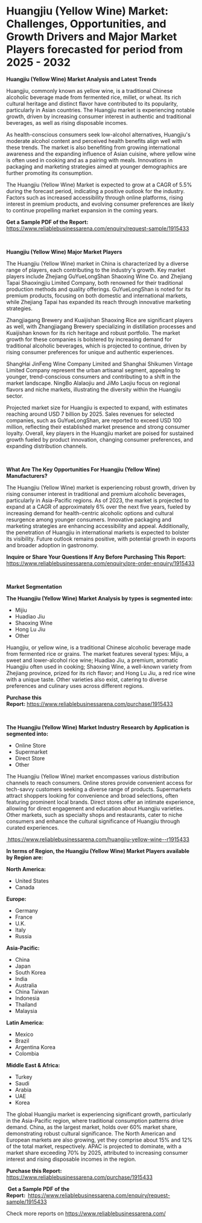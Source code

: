 <p><h1>Huangjiu (Yellow Wine) Market: Challenges, Opportunities, and Growth Drivers and Major Market Players forecasted for period from 2025 - 2032</h1></p><p><strong>Huangjiu (Yellow Wine) Market Analysis and Latest Trends</strong></p>
<p><p>Huangjiu, commonly known as yellow wine, is a traditional Chinese alcoholic beverage made from fermented rice, millet, or wheat. Its rich cultural heritage and distinct flavor have contributed to its popularity, particularly in Asian countries. The Huangjiu market is experiencing notable growth, driven by increasing consumer interest in authentic and traditional beverages, as well as rising disposable incomes.</p><p>As health-conscious consumers seek low-alcohol alternatives, Huangjiu's moderate alcohol content and perceived health benefits align well with these trends. The market is also benefiting from growing international awareness and the expanding influence of Asian cuisine, where yellow wine is often used in cooking and as a pairing with meals. Innovations in packaging and marketing strategies aimed at younger demographics are further promoting its consumption.</p><p>The Huangjiu (Yellow Wine) Market is expected to grow at a CAGR of 5.5% during the forecast period, indicating a positive outlook for the industry. Factors such as increased accessibility through online platforms, rising interest in premium products, and evolving consumer preferences are likely to continue propelling market expansion in the coming years.</p></p>
<p><strong>Get a Sample PDF of the Report:&nbsp;</strong> <a href="https://www.reliablebusinessarena.com/enquiry/request-sample/1915433?utm_campaign=2524&utm_medium=2&utm_source=Github&utm_content=ia&utm_term=03042025&utm_id=huangjiu-yellow-wine">https://www.reliablebusinessarena.com/enquiry/request-sample/1915433</a></p>
<p>&nbsp;</p>
<p><strong>Huangjiu (Yellow Wine) Major Market Players</strong></p>
<p><p>The Huangjiu (Yellow Wine) market in China is characterized by a diverse range of players, each contributing to the industry's growth. Key market players include Zhejiang GuYueLongShan Shaoxing Wine Co. and Zhejiang Tapai Shaoxingjiu Limited Company, both renowned for their traditional production methods and quality offerings. GuYueLongShan is noted for its premium products, focusing on both domestic and international markets, while Zhejiang Tapai has expanded its reach through innovative marketing strategies.</p><p>Zhangjiagang Brewery and Kuaijishan Shaoxing Rice are significant players as well, with Zhangjiagang Brewery specializing in distillation processes and Kuaijishan known for its rich heritage and robust portfolio. The market growth for these companies is bolstered by increasing demand for traditional alcoholic beverages, which is projected to continue, driven by rising consumer preferences for unique and authentic experiences.</p><p>ShangHai JinFeng Wine Company Limited and Shanghai Shikumen Vintage Limited Company represent the urban artisanal segment, appealing to younger, trend-conscious consumers and contributing to a shift in the market landscape. NingBo Alalaojiu and JiMo Laojiu focus on regional flavors and niche markets, illustrating the diversity within the Huangjiu sector.</p><p>Projected market size for Huangjiu is expected to expand, with estimates reaching around USD 7 billion by 2025. Sales revenues for selected companies, such as GuYueLongShan, are reported to exceed USD 100 million, reflecting their established market presence and strong consumer loyalty. Overall, key players in the Huangjiu market are poised for sustained growth fueled by product innovation, changing consumer preferences, and expanding distribution channels.</p></p>
<p>&nbsp;</p>
<p><strong>What Are The Key Opportunities For Huangjiu (Yellow Wine) Manufacturers?</strong></p>
<p><p>The Huangjiu (Yellow Wine) market is experiencing robust growth, driven by rising consumer interest in traditional and premium alcoholic beverages, particularly in Asia-Pacific regions. As of 2023, the market is projected to expand at a CAGR of approximately 6% over the next five years, fueled by increasing demand for health-centric alcoholic options and cultural resurgence among younger consumers. Innovative packaging and marketing strategies are enhancing accessibility and appeal. Additionally, the penetration of Huangjiu in international markets is expected to bolster its visibility. Future outlook remains positive, with potential growth in exports and broader adoption in gastronomy.</p></p>
<p><strong>Inquire or Share Your Questions If Any Before Purchasing This Report:</strong> <a href="https://www.reliablebusinessarena.com/enquiry/pre-order-enquiry/1915433?utm_campaign=2524&utm_medium=2&utm_source=Github&utm_content=ia&utm_term=03042025&utm_id=huangjiu-yellow-wine">https://www.reliablebusinessarena.com/enquiry/pre-order-enquiry/1915433</a></p>
<p>&nbsp;</p>
<p><strong>Market Segmentation</strong></p>
<p><strong>The Huangjiu (Yellow Wine) Market Analysis by types is segmented into:</strong></p>
<p><ul><li>Mijiu</li><li>Huadiao Jiu</li><li>Shaoxing Wine</li><li>Hong Lu Jiu</li><li>Other</li></ul></p>
<p><p>Huangjiu, or yellow wine, is a traditional Chinese alcoholic beverage made from fermented rice or grains. The market features several types: Mijiu, a sweet and lower-alcohol rice wine; Huadiao Jiu, a premium, aromatic Huangjiu often used in cooking; Shaoxing Wine, a well-known variety from Zhejiang province, prized for its rich flavor; and Hong Lu Jiu, a red rice wine with a unique taste. Other varieties also exist, catering to diverse preferences and culinary uses across different regions.</p></p>
<p><strong>Purchase this Report:&nbsp;</strong><a href="https://www.reliablebusinessarena.com/purchase/1915433?utm_campaign=2524&utm_medium=2&utm_source=Github&utm_content=ia&utm_term=03042025&utm_id=huangjiu-yellow-wine">https://www.reliablebusinessarena.com/purchase/1915433</a></p>
<p>&nbsp;</p>
<p><strong>The Huangjiu (Yellow Wine) Market Industry Research by Application is segmented into:</strong></p>
<p><ul><li>Online Store</li><li>Supermarket</li><li>Direct Store</li><li>Other</li></ul></p>
<p><p>The Huangjiu (Yellow Wine) market encompasses various distribution channels to reach consumers. Online stores provide convenient access for tech-savvy customers seeking a diverse range of products. Supermarkets attract shoppers looking for convenience and broad selections, often featuring prominent local brands. Direct stores offer an intimate experience, allowing for direct engagement and education about Huangjiu varieties. Other markets, such as specialty shops and restaurants, cater to niche consumers and enhance the cultural significance of Huangjiu through curated experiences.</p></p>
<p><a href="https://www.reliablebusinessarena.com/huangjiu-yellow-wine--r1915433?utm_campaign=2524&utm_medium=2&utm_source=Github&utm_content=ia&utm_term=03042025&utm_id=huangjiu-yellow-wine">&nbsp;https://www.reliablebusinessarena.com/huangjiu-yellow-wine--r1915433</a></p>
<p><strong>In terms of Region, the Huangjiu (Yellow Wine) Market Players available by Region are:</strong></p>
<p>
    <p> <strong> North America: </strong>
        <ul>
            <li>United States</li>
            <li>Canada</li>
        </ul>
        </p> 
    <p> <strong> Europe: </strong>
        <ul>
            <li>Germany</li>
            <li>France</li>
            <li>U.K.</li>
            <li>Italy</li>
            <li>Russia</li>
        </ul>
        </p> 
    <p> <strong> Asia-Pacific: </strong>
        <ul>
            <li>China</li>
            <li>Japan</li>
            <li>South Korea</li>
            <li>India</li>
            <li>Australia</li>
            <li>China Taiwan</li>
            <li>Indonesia</li>
            <li>Thailand</li>
            <li>Malaysia</li>
        </ul>
        </p> 
    <p> <strong> Latin America: </strong>
        <ul>
            <li>Mexico</li>
            <li>Brazil</li>
            <li>Argentina Korea</li>
            <li>Colombia</li>
        </ul>
        </p> 
    <p> <strong> Middle East & Africa: </strong>
        <ul>
            <li>Turkey</li>
            <li>Saudi</li>
            <li>Arabia</li>
            <li>UAE</li>
            <li>Korea</li>
        </ul>
    </p>
    </p>
<p><p>The global Huangjiu market is experiencing significant growth, particularly in the Asia-Pacific region, where traditional consumption patterns drive demand. China, as the largest market, holds over 60% market share, demonstrating robust cultural significance. The North American and European markets are also growing, yet they comprise about 15% and 12% of the total market, respectively. APAC is projected to dominate, with a market share exceeding 70% by 2025, attributed to increasing consumer interest and rising disposable incomes in the region.</p></p>
<p><strong>Purchase this Report: </strong><a href="https://www.reliablebusinessarena.com/purchase/1915433?utm_campaign=2524&utm_medium=2&utm_source=Github&utm_content=ia&utm_term=03042025&utm_id=huangjiu-yellow-wine">https://www.reliablebusinessarena.com/purchase/1915433</a></p>
<p>&nbsp;<strong>Get a Sample PDF of the Report:&nbsp;&nbsp;</strong><a href="https://www.reliablebusinessarena.com/enquiry/request-sample/1915433?utm_campaign=2524&utm_medium=2&utm_source=Github&utm_content=ia&utm_term=03042025&utm_id=huangjiu-yellow-wine">https://www.reliablebusinessarena.com/enquiry/request-sample/1915433</a></p>
<p><strong></strong></p>
<p>Check more reports on <a href="https://www.reliablebusinessarena.com/?utm_campaign=2524&utm_medium=2&utm_source=Github&utm_content=ia&utm_term=03042025&utm_id=huangjiu-yellow-wine">https://www.reliablebusinessarena.com/</a></p>